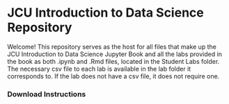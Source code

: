 # JCU Introduction to Data Science Repository

Welcome! This repository serves as the host for all files that make up the JCU Introduction to Data Science Jupyter Book 
and all the labs provided in the book as both .ipynb and .Rmd files, located in the Student Labs folder.
The necessary csv file to each lab is available in the lab folder it corresponds to. If the lab does not have a csv file, 
it does not require one. 

### Download Instructions 
